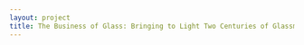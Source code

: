 ```yaml
--- 
layout: project 
title: The Business of Glass: Bringing to Light Two Centuries of Glassmaking History through Company Records
---
```



